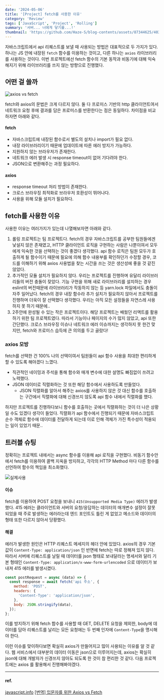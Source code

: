 ```yaml
---
date: '2024-05-06'
title: '[Project] fetch를 사용한 이유'
category: 'Review'
tags: ['JavaScript', 'Project', 'Rolling']
summary: '서버... 너에게 닿기를...!'
thumbnail: 'https://github.com/Haze-S/blog-contents/assets/87344625/403a3b63-a3af-41c5-9ce9-895b67c803d2'
---
```


자바스크립트에서 api 리퀘스트를 보낼 때 사용되는 방법은 대표적으로 두 가지가 있다. 하나는 JS 안에 내장된 `fetch` 함수를 이용하는 것이고, 다른 하나는 `axios` 라이브러리를 사용하는 것이다. 이번 프로젝트에선 fetch 함수의 기본 동작과 비동기에 대해 익숙해지기 위해 라이브러리를 쓰지 않는 방향으로 진행했다.

## 어떤 걸 쓸까

![axios vs fetch](https://github.com/Haze-S/blog-contents/assets/87344625/505a45db-821c-4d4d-a51d-7ef9f070d1c5)

fetch와 axios의 문법은 크게 다르지 않다. 둘 다 프로미스 기반의 http 클라이언트여서 네트워크 요청 후에 결과를 담은 프로미스를 반환한다는 점은 동일하다. 차이점을 비교하자면 아래와 같다.

#### fetch

- 자바스크립트에 내장된 함수로서 별도의 설치나 import가 필요 없다.
- 내장 라이브러리이기 때문에 업데이트에 따른 에러 방지가 가능하다.
- 지원하지 않는 브라우저가 존재한다.
- 네트워크 에러 발생 시 response timeout이 없어 기다려야 한다.
- JSON으로 변환해주는 과정 필요하다.

#### axios

- response timeout 처리 방법이 존재한다.
- 크로스 브라우징 최적화로 브라우저 호환성이 뛰어나다.
- 사용을 위해 모듈 설치가 필요하다.

## fetch를 사용한 이유

사용한 이유는 여러가지가 있는데 나열해보자면 아래와 같다.

1. 롤링 프로젝트는 팀 프로젝트다.
   fetch의 경우 자바스크립트를 공부한 팀원들에겐 낯설지 않은 존재였고, HTTP 클라이언트 로직을 구현하는 사람은 나뿐이여서 모두에게 익숙한 것을 선택하는 것이 좋겠다 생각했다. api 함수 로직은 팀원 모두가 호출하게 될 함수이기 때문에 필요에 의해 함수 내용부를 확인하던가 수정할 경우, 코드를 이해하기 위해 axios 사용법을 찾는 시간을 쓰는 것은 생산성에 좋을 것 같진 않았다.
   <br/>
2. 추가적인 모듈 설치가 필요하지 않다.
   우리는 프로젝트를 진행하며 유달리 라이브러리들의 버전 충돌이 잦았다. 기능 구현을 위해 새로 라이브러리를 설치하는 경우 eslint의 버전때문에 라이브러리가 작동하지 않는 등 yarn.lock 파일에서도 충돌이 자주 일어났다. fetch의 경우 내장 함수라 추가 설치가 필요하지 않아서 프로젝트를 진행하며 더욱이 잘 선택했다 생각했다. 우리는 아직 모든 설정들을 자연스레 사용하지 못 하기 때문에..
   <br/>
3. 2주안에 완성될 수 있는 작은 프로젝트이다.
   해당 프로젝트는 배웠던 리액트를 활용하기 위한 팀 프로젝트였다. 따라서 기능이나 페이지의 수가 많지 않았고, api 또한 간단했다. 크로스 브라우징 이슈나 네트워크 에러 이슈까지는 생각하지 못 한건 맞지만, fetch와 프로미스 습득에 큰 의의를 두고 골랐다!

### axios 모방

fetch를 선택한 건 100% 나의 선택이여서 팀원들이 api 함수 사용을 최대한 편리하게 할 수 있도록 해야겠다 느꼈다.

- 직관적인 네이밍과 주석을 통해 함수와 매개 변수에 대한 설명도 빠짐없이 쓰려고 노력했다.
- JSON 데이터로 직렬화하는 것 또한 해당 함수에서 사용하도록 만들었다.
  - JSON 직렬화를 알아서 해주는 axios를 사용하지 않은 것 대신 함수를 호출하는 구간에서 직렬화에 대해 신경쓰지 않도록 api 함수 내에서 직렬화를 했다.

하지만 프로젝트를 진행하다보니 함수를 호출하는 곳에서 직렬화하는 것이 더 나은 상황일 수도 있겠다 생각이 들었다. 직렬화가 api 함수에서 진행되기 때문에 자바스크립트 순수 객체로 함수에 데이터를 전달하게 되는데 이로 인해 객체가 가진 특수성이 적용되는 일이 있었기 때문..

## 트러블 슈팅

정확히는 프로젝트 내에서는 async 함수를 이용해 api 로직을 구현했다. 비동기 함수안에서 fetch를 이용하여 콜백 지옥을 방지하고, 각각의 HTTP Method 마다 다른 함수를 선언하여 함수의 책임을 최소화했다.

![실제사용](https://github.com/Haze-S/blog-contents/assets/87344625/5a121011-8059-4e9a-b2d0-b0fdcab9868e)

#### 이슈

fetch를 이용하여 POST 요청을 보내니 `415(Unsupported Media Type)` 에러가 발생했다.
415 에러는 클라이언트와 서버의 요청/응답하는 데이터의 매개변수 설정이 잘못되었을 때 주로 발생하는 에러라는데 엔드 포인트도 틀린 게 없었고 메소드와 데이터의 형태 또한 다르지 않아서 당황했다.

#### 해결

에러가 발생한 원인은 HTTP 리퀘스트 메세지의 헤더 안에 있었다. axios의 경우 기본값이 `Content-Type: application/json` 인 반면에 fetch는 따로 정해져 있지 않다. 따라서 서버에 리퀘스트를 날릴 때 데이터를 json 형태로 보내달라는 명세서와 달리 기본 형태인 `Content-Type: application/x-www-form-urlencoded` 으로 데이터가 보내져 415 에러를 발생시켰다.

```js
const postRequest = async (data) => {
  const response = await fetch('api 주소', {
    method: 'POST',
    headers: {
      'Content-Type': 'application/json',
    },
    body: JSON.stringify(data),
  });
};
```

이를 방지하기 위해 fetch 함수를 사용할 때 GET, DELETE 요청을 제외한, body에 데이터를 담아 리퀘스트를 날리는 모든 요청에는 두 번째 인자에 `Content-Type`을 명시해야 한다.

이런 이슈를 맞이하다보면 확실히 axios가 만들어지고 많이 사용되는 이유를 알 것 같다. 웹 서비스에서 대부분의 데이터 이동은 json으로 이루어지는데, axios는 확실히 json에 대해 개발자가 신경쓰지 않아도 되도록 한 것이 참 편리한 것 같다. 다음 프로젝트에는 axios 를 활용해서 진행해봐야겠다.

---

#### ref.

[javascript.info](https://ko.javascript.info/fetch#ref-351)
[[번역] 입문자를 위한 Axios vs Fetch](https://velog.io/@eunbinn/Axios-vs-Fetch)
